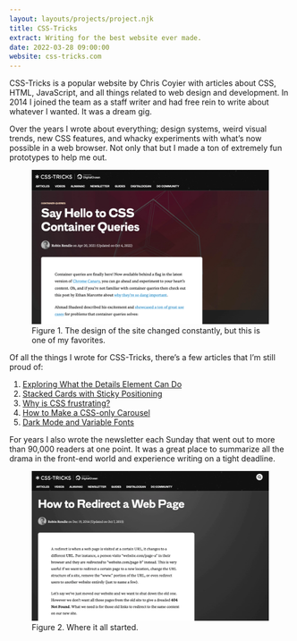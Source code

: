 ```yaml
---
layout: layouts/projects/project.njk
title: CSS-Tricks
extract: Writing for the best website ever made.
date: 2022-03-28 09:00:00
website: css-tricks.com
---
```


<p class="intro">CSS-Tricks is a popular website by Chris Coyier with articles about CSS, HTML, JavaScript, and all things related to web design and development. In 2014 I joined the team as a staff writer and had free rein to write about whatever I wanted. It was a dream gig.</p>

Over the years I wrote about everything; design systems, weird visual trends, new CSS features, and whacky experiments with what’s now possible in a web browser. Not only that but I made a ton of extremely fun prototypes to help me out.

<figure class="project-figure">
  <img src="/images/projects/css-tricks/css-tricks-01.webp">
  <figcaption>Figure 1. The design of the site changed constantly, but this is one of my favorites.</figcaption>
</figure>

Of all the things I wrote for CSS-Tricks, there’s a few articles that I’m still proud of:

1. [Exploring What the Details Element Can Do](https://css-tricks.com/exploring-what-the-details-and-summary-elements-can-do/)
2. [Stacked Cards with Sticky Positioning](https://css-tricks.com/stacked-cards-with-sticky-positioning-and-a-dash-of-sass/)
3. [Why is CSS frustrating?](https://css-tricks.com/why-is-css-frustrating/)
4. [How to Make a CSS-only Carousel](https://css-tricks.com/how-to-make-a-css-only-carousel/)
5. [Dark Mode and Variable Fonts](https://css-tricks.com/dark-mode-and-variable-fonts/)

For years I also wrote the newsletter each Sunday that went out to more than 90,000 readers at one point. It was a great place to summarize all the drama in the front-end world and experience writing on a tight deadline.

<figure class="project-figure">
  <img src="/images/projects/css-tricks/css-tricks-02.webp">
  <figcaption>Figure 2. Where it all started.</figcaption>
</figure>
